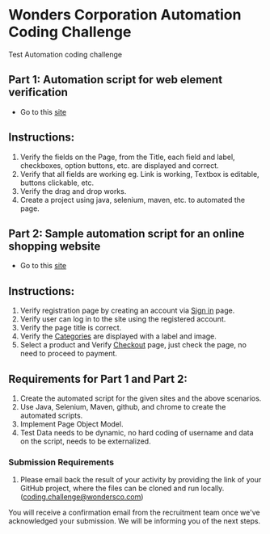 # Wonders Corporation Automation Coding Challenge
Test Automation coding challenge

## Part 1: Automation script for web element verification
- Go to this [site](https://artoftesting.com/samplesiteforselenium)

## Instructions:
1.	Verify the fields on the Page, from the Title, each field and label, checkboxes, option buttons, etc. are displayed and correct.
2.	Verify that all fields are working eg. Link is working, Textbox is editable, buttons clickable, etc. 
3.	Verify the drag and drop works.
4.	Create a project using java, selenium, maven, etc. to automated the page.

## Part 2: Sample automation script for an online shopping website
- Go to this [site](https://www.giordano.com/GB/en-US/)

## Instructions:
1.	Verify registration page by creating an account via [Sign in](/SignIn.jpg) page.
2.	Verify user can log in to the site using the registered account.
3.	Verify the page title is correct.
4.	Verify the [Categories](/Categories.jph) are displayed with a label and image.
5.	Select a product and Verify [Checkout](/Checkout.jpg) page, just check the page, no need to proceed to payment.

## Requirements for Part 1 and Part 2:
1.	Create the automated script for the given sites and the above scenarios.
2.	Use Java, Selenium, Maven, github, and chrome to create the automated scripts.
3.	Implement Page Object Model.
4.	Test Data needs to be dynamic, no hard coding of username and data on the script, needs to be externalized.

###  Submission Requirements
1. Please email back the result of your activity by providing the link of your GitHub project, where the files can be cloned and run locally. ([coding.challenge@wondersco.com](email:coding.challenge@wondersco.com))

You will receive a confirmation email from the recruitment team once we've acknowledged your submission. We will be informing you of the next steps.
